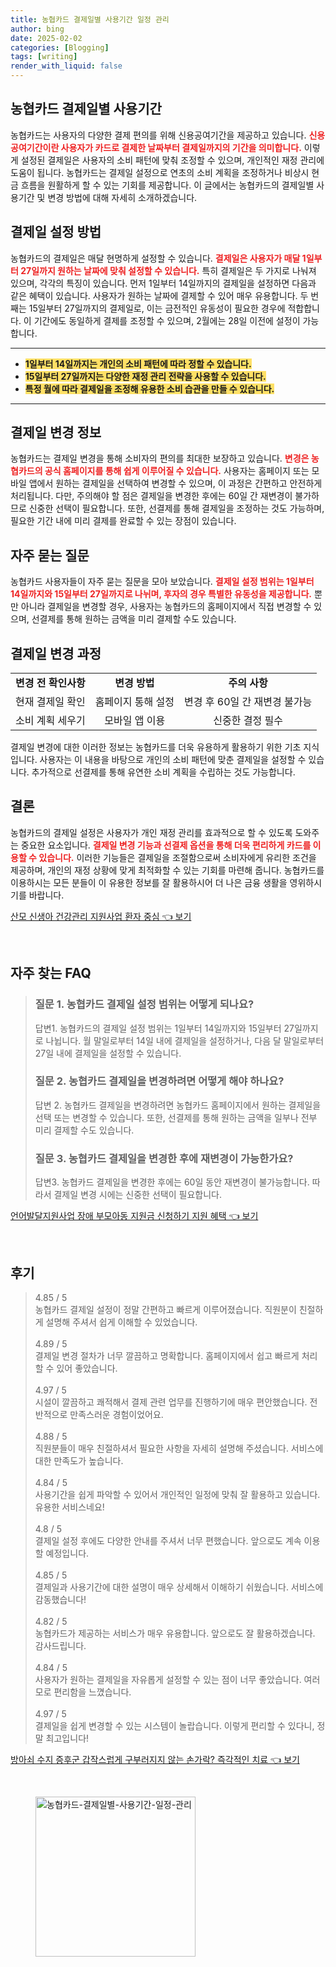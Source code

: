 ```yaml
---
title: 농협카드 결제일별 사용기간 일정 관리
author: bing
date: 2025-02-02
categories: [Blogging]
tags: [writing]
render_with_liquid: false
---
```



<h2 id='농협카드_결제일별_사용기간'>농협카드 결제일별 사용기간</h2>

<p>농협카드는 사용자의 다양한 결제 편의를 위해 신용공여기간을 제공하고 있습니다. <b><span style="color: #ee2323;">신용공여기간이란 사용자가 카드로 결제한 날짜부터 결제일까지의 기간을 의미합니다.</span></b> 이렇게 설정된 결제일은 사용자의 소비 패턴에 맞춰 조정할 수 있으며, 개인적인 재정 관리에 도움이 됩니다. 농협카드는 결제일 설정으로 연초의 소비 계획을 조정하거나 비상시 현금 흐름을 원활하게 할 수 있는 기회를 제공합니다. 이 글에서는 농협카드의 결제일별 사용기간 및 변경 방법에 대해 자세히 소개하겠습니다.</p>

<h2 id='결제일_설정_방법'>결제일 설정 방법</h2>

<p>농협카드의 결제일은 매달 현명하게 설정할 수 있습니다. <b><span style="color: #ee2323;">결제일은 사용자가 매달 1일부터 27일까지 원하는 날짜에 맞춰 설정할 수 있습니다.</span></b> 특히 결제일은 두 가지로 나눠져 있으며, 각각의 특징이 있습니다. 먼저 1일부터 14일까지의 결제일을 설정하면 다음과 같은 혜택이 있습니다. 사용자가 원하는 날짜에 결제할 수 있어 매우 유용합니다. 두 번째는 15일부터 27일까지의 결제일로, 이는 금전적인 유동성이 필요한 경우에 적합합니다. 이 기간에도 동일하게 결제를 조정할 수 있으며, 2월에는 28일 이전에 설정이 가능합니다.</p>

<hr />

<ul>
    <li><b><span style="background-color: #ffe066;">1일부터 14일까지는 개인의 소비 패턴에 따라 정할 수 있습니다.</span></b></li>
    <li><b><span style="background-color: #ffe066;">15일부터 27일까지는 다양한 재정 관리 전략을 사용할 수 있습니다.</span></b></li>
    <li><b><span style="background-color: #ffe066;">특정 월에 따라 결제일을 조정해 유용한 소비 습관을 만들 수 있습니다.</span></b></li>
</ul>

<hr />

<h2 id='결제일_변경_정보'>결제일 변경 정보</h2>

<p>농협카드는 결제일 변경을 통해 소비자의 편의를 최대한 보장하고 있습니다. <b><span style="color: #ee2323;">변경은 농협카드의 공식 홈페이지를 통해 쉽게 이루어질 수 있습니다.</span></b> 사용자는 홈페이지 또는 모바일 앱에서 원하는 결제일을 선택하여 변경할 수 있으며, 이 과정은 간편하고 안전하게 처리됩니다. 다만, 주의해야 할 점은 결제일을 변경한 후에는 60일 간 재변경이 불가하므로 신중한 선택이 필요합니다. 또한, 선결제를 통해 결제일을 조정하는 것도 가능하며, 필요한 기간 내에 미리 결제를 완료할 수 있는 장점이 있습니다.</p>

<h2 id='자주_묻는_질문'>자주 묻는 질문</h2>

<p>농협카드 사용자들이 자주 묻는 질문을 모아 보았습니다. <b><span style="color: #ee2323;">결제일 설정 범위는 1일부터 14일까지와 15일부터 27일까지로 나뉘며, 후자의 경우 특별한 유동성을 제공합니다.</span></b> 뿐만 아니라 결제일을 변경할 경우, 사용자는 농협카드의 홈페이지에서 직접 변경할 수 있으며, 선결제를 통해 원하는 금액을 미리 결제할 수도 있습니다.</p>

<h2 id='결제일_변경_과정'>결제일 변경 과정</h2>

<table>
    <tr>
        <td style="text-align: center; height: 17px;"><b>변경 전 확인사항</b></td>
        <td style="text-align: center; height: 17px;"><b>변경 방법</b></td>
        <td style="text-align: center; height: 17px;"><b>주의 사항</b></td>
    </tr>
    <tr>
        <td style="text-align: center; height: 17px;">현재 결제일 확인</td>
        <td style="text-align: center; height: 17px;">홈페이지 통해 설정</td>
        <td style="text-align: center; height: 17px;">변경 후 60일 간 재변경 불가능</td>
    </tr>
    <tr>
        <td style="text-align: center; height: 17px;">소비 계획 세우기</td>
        <td style="text-align: center; height: 17px;">모바일 앱 이용</td>
        <td style="text-align: center; height: 17px;">신중한 결정 필수</td>
    </tr>
</table>

<p>결제일 변경에 대한 이러한 정보는 농협카드를 더욱 유용하게 활용하기 위한 기초 지식입니다. 사용자는 이 내용을 바탕으로 개인의 소비 패턴에 맞춘 결제일을 설정할 수 있습니다. 추가적으로 선결제를 통해 유연한 소비 계획을 수립하는 것도 가능합니다.</p>

<h2 id='결론'>결론</h2>

<p>농협카드의 결제일 설정은 사용자가 개인 재정 관리를 효과적으로 할 수 있도록 도와주는 중요한 요소입니다. <b><span style="color: #ee2323;">결제일 변경 기능과 선결제 옵션을 통해 더욱 편리하게 카드를 이용할 수 있습니다.</span></b> 이러한 기능들은 결제일을 조절함으로써 소비자에게 유리한 조건을 제공하며, 개인의 재정 상황에 맞게 최적화할 수 있는 기회를 마련해 줍니다. 농협카드를 이용하시는 모든 분들이 이 유용한 정보를 잘 활용하시어 더 나은 금융 생활을 영위하시기를 바랍니다.</p>


<p><a class="click-button" title="산모 신생아 건강관리 지원사업 환자 중심" href="https://24nara.github.io/posts/%EC%82%B0%EB%AA%A8-%EC%8B%A0%EC%83%9D%EC%95%84-%EA%B1%B4%EA%B0%95%EA%B4%80%EB%A6%AC-%EC%A7%80%EC%9B%90%EC%82%AC%EC%97%85-%ED%99%98%EC%9E%90-%EC%A4%91%EC%8B%AC/" rel="dofollow">산모 신생아 건강관리 지원사업 환자 중심 👈 보기</a></p><br>
<h2 id='자주_찾는_FAQ'>자주 찾는 FAQ</h2>
<div itemscope="" itemtype="https://schema.org/FAQPage"> 
<blockquote> 
<div itemscope="" itemprop="mainEntity" itemtype="https://schema.org/Question"> 
<h3 itemprop="name">질문 1. 농협카드 결제일 설정 범위는 어떻게 되나요?</h3> 
<div itemscope="" itemprop="acceptedAnswer" itemtype="https://schema.org/Answer"> 
<span itemprop="text"> 
<p>답변1. 농협카드의 결제일 설정 범위는 1일부터 14일까지와 15일부터 27일까지로 나뉩니다. 월 말일로부터 14일 내에 결제일을 설정하거나, 다음 달 말일로부터 27일 내에 결제일을 설정할 수 있습니다.</p> 
</span> 
</div> 
</div> 

<div itemscope="" itemprop="mainEntity" itemtype="https://schema.org/Question"> 
<h3 itemprop="name">질문 2. 농협카드 결제일을 변경하려면 어떻게 해야 하나요?</h3> 
<div itemscope="" itemprop="acceptedAnswer" itemtype="https://schema.org/Answer"> 
<span itemprop="text"> 
<p>답변 2. 농협카드 결제일을 변경하려면 농협카드 홈페이지에서 원하는 결제일을 선택 또는 변경할 수 있습니다. 또한, 선결제를 통해 원하는 금액을 일부나 전부 미리 결제할 수도 있습니다.</p> 
</span> 
</div> 
</div> 

<div itemscope="" itemprop="mainEntity" itemtype="https://schema.org/Question"> 
<h3 itemprop="name">질문 3. 농협카드 결제일을 변경한 후에 재변경이 가능한가요?</h3> 
<div itemscope="" itemprop="acceptedAnswer" itemtype="https://schema.org/Answer"> 
<span itemprop="text"> 
<p>답변3. 농협카드 결제일을 변경한 후에는 60일 동안 재변경이 불가능합니다. 따라서 결제일 변경 시에는 신중한 선택이 필요합니다.</p> 
</span> 
</div> 
</div> 
</blockquote> 
</div>
<p><a class="click-button" title="언어발달지원사업 장애 부모아동 지원금 신청하기 지원 혜택" href="https://24nara.github.io/posts/%EC%96%B8%EC%96%B4%EB%B0%9C%EB%8B%AC%EC%A7%80%EC%9B%90%EC%82%AC%EC%97%85-%EC%9E%A5%EC%95%A0-%EB%B6%80%EB%AA%A8%EC%95%84%EB%8F%99-%EC%A7%80%EC%9B%90%EA%B8%88-%EC%8B%A0%EC%B2%AD%ED%95%98%EA%B8%B0-%EC%A7%80%EC%9B%90-%ED%98%9C%ED%83%9D/" rel="dofollow">언어발달지원사업 장애 부모아동 지원금 신청하기 지원 혜택 👈 보기</a></p><br>
<h2 id='후기'>후기</h2>
<div itemscope itemtype="https://schema.org/Product">
  <blockquote>
  <div itemprop="review" itemscope itemtype="https://schema.org/Review">
      <div itemprop="reviewRating" itemscope itemtype="https://schema.org/Rating"> <span itemprop="ratingValue">4.85</span> / <span itemprop="bestRating">5</span> </div>
      <span itemprop="reviewBody">농협카드 결제일 설정이 정말 간편하고 빠르게 이루어졌습니다. 직원분이 친절하게 설명해 주셔서 쉽게 이해할 수 있었습니다.</span>
  </div>
  <br>
  <div itemprop="review" itemscope itemtype="https://schema.org/Review">
      <div itemprop="reviewRating" itemscope itemtype="https://schema.org/Rating"> <span itemprop="ratingValue">4.89</span> / <span itemprop="bestRating">5</span> </div>
      <span itemprop="reviewBody">결제일 변경 절차가 너무 깔끔하고 명확합니다. 홈페이지에서 쉽고 빠르게 처리할 수 있어 좋았습니다.</span>
  </div>
  <br>
  <div itemprop="review" itemscope itemtype="https://schema.org/Review">
      <div itemprop="reviewRating" itemscope itemtype="https://schema.org/Rating"> <span itemprop="ratingValue">4.97</span> / <span itemprop="bestRating">5</span> </div>
      <span itemprop="reviewBody">시설이 깔끔하고 쾌적해서 결제 관련 업무를 진행하기에 매우 편안했습니다. 전반적으로 만족스러운 경험이었어요.</span>
  </div>
  <br>
  <div itemprop="review" itemscope itemtype="https://schema.org/Review">
      <div itemprop="reviewRating" itemscope itemtype="https://schema.org/Rating"> <span itemprop="ratingValue">4.88</span> / <span itemprop="bestRating">5</span> </div>
      <span itemprop="reviewBody">직원분들이 매우 친절하셔서 필요한 사항을 자세히 설명해 주셨습니다. 서비스에 대한 만족도가 높습니다.</span>
  </div>
  <br>
  <div itemprop="review" itemscope itemtype="https://schema.org/Review">
      <div itemprop="reviewRating" itemscope itemtype="https://schema.org/Rating"> <span itemprop="ratingValue">4.84</span> / <span itemprop="bestRating">5</span> </div>
      <span itemprop="reviewBody">사용기간을 쉽게 파악할 수 있어서 개인적인 일정에 맞춰 잘 활용하고 있습니다. 유용한 서비스네요!</span>
  </div>
  <br>
  <div itemprop="review" itemscope itemtype="https://schema.org/Review">
      <div itemprop="reviewRating" itemscope itemtype="https://schema.org/Rating"> <span itemprop="ratingValue">4.8</span> / <span itemprop="bestRating">5</span> </div>
      <span itemprop="reviewBody">결제일 설정 후에도 다양한 안내를 주셔서 너무 편했습니다. 앞으로도 계속 이용할 예정입니다.</span>
  </div>
  <br>
  <div itemprop="review" itemscope itemtype="https://schema.org/Review">
      <div itemprop="reviewRating" itemscope itemtype="https://schema.org/Rating"> <span itemprop="ratingValue">4.85</span> / <span itemprop="bestRating">5</span> </div>
      <span itemprop="reviewBody">결제일과 사용기간에 대한 설명이 매우 상세해서 이해하기 쉬웠습니다. 서비스에 감동했습니다!</span>
  </div>
  <br>
  <div itemprop="review" itemscope itemtype="https://schema.org/Review">
      <div itemprop="reviewRating" itemscope itemtype="https://schema.org/Rating"> <span itemprop="ratingValue">4.82</span> / <span itemprop="bestRating">5</span> </div>
      <span itemprop="reviewBody">농협카드가 제공하는 서비스가 매우 유용합니다. 앞으로도 잘 활용하겠습니다. 감사드립니다.</span>
  </div>
  <br>
  <div itemprop="review" itemscope itemtype="https://schema.org/Review">
      <div itemprop="reviewRating" itemscope itemtype="https://schema.org/Rating"> <span itemprop="ratingValue">4.84</span> / <span itemprop="bestRating">5</span> </div>
      <span itemprop="reviewBody">사용자가 원하는 결제일을 자유롭게 설정할 수 있는 점이 너무 좋았습니다. 여러모로 편리함을 느꼈습니다.</span>
  </div>
  <br>
  <div itemprop="review" itemscope itemtype="https://schema.org/Review">
      <div itemprop="reviewRating" itemscope itemtype="https://schema.org/Rating"> <span itemprop="ratingValue">4.97</span> / <span itemprop="bestRating">5</span> </div>
      <span itemprop="reviewBody">결제일을 쉽게 변경할 수 있는 시스템이 놀랍습니다. 이렇게 편리할 수 있다니, 정말 최고입니다!</span>
  </div>
  </blockquote>
</div>
<p><a class="click-button" title="방아쇠 수지 증후군 갑작스럽게 구부러지지 않는 손가락? 즉각적인 치료" href="https://24nara.github.io/posts/%EB%B0%A9%EC%95%84%EC%87%A0-%EC%88%98%EC%A7%80-%EC%A6%9D%ED%9B%84%EA%B5%B0-%EA%B0%91%EC%9E%91%EC%8A%A4%EB%9F%BD%EA%B2%8C-%EA%B5%AC%EB%B6%80%EB%9F%AC%EC%A7%80%EC%A7%80-%EC%95%8A%EB%8A%94-%EC%86%90%EA%B0%80%EB%9D%BD-%EC%A6%89%EA%B0%81%EC%A0%81%EC%9D%B8-%EC%B9%98%EB%A3%8C/" rel="dofollow">방아쇠 수지 증후군 갑작스럽게 구부러지지 않는 손가락? 즉각적인 치료 👈 보기</a></p><br>
<figure class="image"><img src="https://24nara.github.io/assets/img/thumbnail/농협카드-결제일별-사용기간-일정-관리.webp" alt="농협카드-결제일별-사용기간-일정-관리" width="256" height="256"></figure>